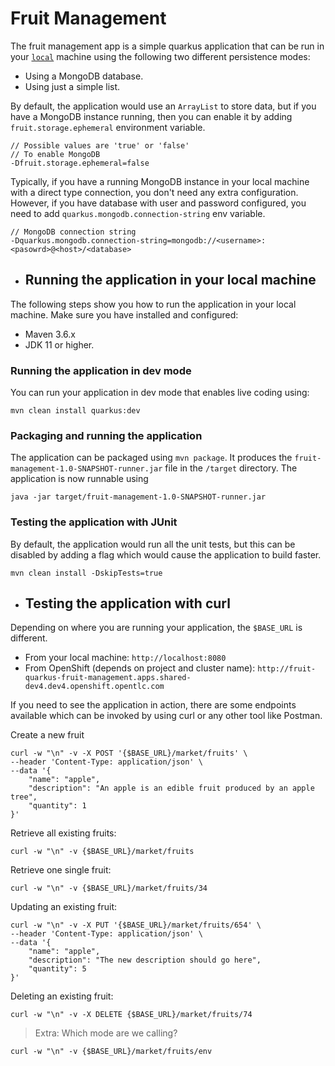 # Fruit Management
The fruit management app is a simple quarkus application that can be run in your [`local`](#running-the-application-in-your-local-machine) 
machine
using the following two different persistence modes:
- Using a MongoDB database.
- Using just a simple list.

By default, the application would use an `ArrayList` to store data, but if you have a MongoDB instance running, 
then you can enable it by adding `fruit.storage.ephemeral` environment variable.
```
// Possible values are 'true' or 'false'
// To enable MongoDB
-Dfruit.storage.ephemeral=false
```
Typically, if you have a running MongoDB instance in your local machine with a direct type connection, you don't need any extra configuration.
 However, if you have database with user and password configured, you need to add `quarkus.mongodb.connection-string` env variable.
```
// MongoDB connection string
-Dquarkus.mongodb.connection-string=mongodb://<username>:<pasowrd>@<host>/<database>
```

- ## Running the application in your local machine
The following steps show you how to run the application in your local machine. Make sure you have installed and configured:
- Maven 3.6.x 
- JDK 11 or higher.

### Running the application in dev mode
You can run your application in dev mode that enables live coding using:
```
mvn clean install quarkus:dev
```
### Packaging and running the application
The application can be packaged using `mvn package`.
It produces the `fruit-management-1.0-SNAPSHOT-runner.jar` file in the `/target` directory.
The application is now runnable using
``` 
java -jar target/fruit-management-1.0-SNAPSHOT-runner.jar
```
### Testing the application with JUnit
By default, the application would run all the unit tests, but this can be disabled by adding a flag which would cause the
application to build faster.
``` 
mvn clean install -DskipTests=true
```
- ## Testing the application with curl
Depending on where you are running your application, the `$BASE_URL` is different.
- From your local machine: `http://localhost:8080`
- From OpenShift (depends on project and cluster name): `http://fruit-quarkus-fruit-management.apps.shared-dev4.dev4.openshift.opentlc.com`

If you need to see the application in action, there are some endpoints available which can be invoked by using curl
or any other tool like Postman.

Create a new fruit
```
curl -w "\n" -v -X POST '{$BASE_URL}/market/fruits' \
--header 'Content-Type: application/json' \
--data '{
    "name": "apple",
    "description": "An apple is an edible fruit produced by an apple tree",
    "quantity": 1
}'
```
Retrieve all existing fruits:
```
curl -w "\n" -v {$BASE_URL}/market/fruits
```
Retrieve one single fruit:
```
curl -w "\n" -v {$BASE_URL}/market/fruits/34
```
Updating an existing fruit:
```
curl -w "\n" -v -X PUT '{$BASE_URL}/market/fruits/654' \
--header 'Content-Type: application/json' \
--data '{
    "name": "apple",
    "description": "The new description should go here",
    "quantity": 5
}'
```
Deleting an existing fruit:
```
curl -w "\n" -v -X DELETE {$BASE_URL}/market/fruits/74
```
> Extra: Which mode are we calling?
```
curl -w "\n" -v {$BASE_URL}/market/fruits/env
```
